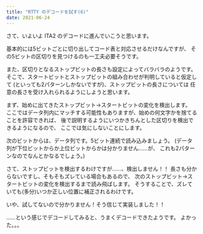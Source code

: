 ```yaml
---
title: "RTTY のデコードを試す(6)"
date: 2021-06-24
---
```


さて、いよいよ ITA2 のデコードに進んでいこうと思います。

基本的には5ビットごとに切り出してコード表と対応させるだけなんですが、
その5ビットの区切りを見つけるのも一工夫必要そうです。

また、区切りとなるストップビットの長さも設定によってバラバラのようです。
そこで、スタートビットとストップビットの組み合わせが判明していると仮定して
(といっても2パターンしかないですが)、ストップビットの長さについては
任意の長さを受け入れられるようにしようと思います。

まず、始めに出てきたストップビット→スタートビットの変化を検出します。
ここではデータ列内にマッチする可能性もありますが、始めの何文字かを捨てることを許容できれば、
後で説明するようにいつかきちんとした区切りを検出できるようになるので、
ここでは気にしないことにします。

次のビットからは、データ列です。5ビット連続で読み込みましょう。
(データ列が下位ビットからか上位ビットからかは分かりません……が、
これも2パターンなのでなんとかなるでしょう。)

さて、ストップビットを検出するわけですが……、検出しません！！
長さも分からないですし、そもそもズレている場合もあるので、
次のストップビット→スタートビットの変化を検出するまで読み飛ばします。
そうすることで、ズレていても(多分)いつか正しい位置に補正されるわけです。

いや、試してないので分かりません！そう信じて実装しました！！

……という感じでデコードしてみると、うまくデコードできたようです。
よかった。。。
